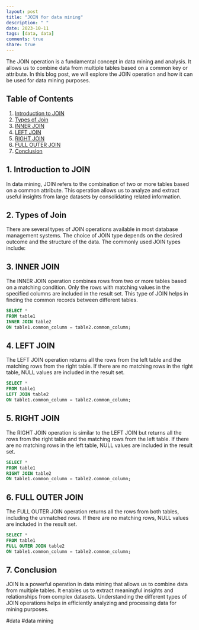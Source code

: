 ```yaml
---
layout: post
title: "JOIN for data mining"
description: " "
date: 2023-10-11
tags: [data, data]
comments: true
share: true
---
```


The JOIN operation is a fundamental concept in data mining and analysis. It allows us to combine data from multiple tables based on a common key or attribute. In this blog post, we will explore the JOIN operation and how it can be used for data mining purposes.

## Table of Contents
1. [Introduction to JOIN](#introduction-to-join)
2. [Types of Join](#types-of-join)
3. [INNER JOIN](#inner-join)
4. [LEFT JOIN](#left-join)
5. [RIGHT JOIN](#right-join)
6. [FULL OUTER JOIN](#full-outer-join)
7. [Conclusion](#conclusion)

## 1. Introduction to JOIN
In data mining, JOIN refers to the combination of two or more tables based on a common attribute. This operation allows us to analyze and extract useful insights from large datasets by consolidating related information.

## 2. Types of Join
There are several types of JOIN operations available in most database management systems. The choice of JOIN type depends on the desired outcome and the structure of the data. The commonly used JOIN types include:

## 3. INNER JOIN
The INNER JOIN operation combines rows from two or more tables based on a matching condition. Only the rows with matching values in the specified columns are included in the result set. This type of JOIN helps in finding the common records between different tables.

```sql
SELECT *
FROM table1
INNER JOIN table2
ON table1.common_column = table2.common_column;
```

## 4. LEFT JOIN
The LEFT JOIN operation returns all the rows from the left table and the matching rows from the right table. If there are no matching rows in the right table, NULL values are included in the result set.

```sql
SELECT *
FROM table1
LEFT JOIN table2
ON table1.common_column = table2.common_column;
```

## 5. RIGHT JOIN
The RIGHT JOIN operation is similar to the LEFT JOIN but returns all the rows from the right table and the matching rows from the left table. If there are no matching rows in the left table, NULL values are included in the result set.

```sql
SELECT *
FROM table1
RIGHT JOIN table2
ON table1.common_column = table2.common_column;
```

## 6. FULL OUTER JOIN
The FULL OUTER JOIN operation returns all the rows from both tables, including the unmatched rows. If there are no matching rows, NULL values are included in the result set.

```sql
SELECT *
FROM table1
FULL OUTER JOIN table2
ON table1.common_column = table2.common_column;
```

## 7. Conclusion
JOIN is a powerful operation in data mining that allows us to combine data from multiple tables. It enables us to extract meaningful insights and relationships from complex datasets. Understanding the different types of JOIN operations helps in efficiently analyzing and processing data for mining purposes.

\#data #data mining